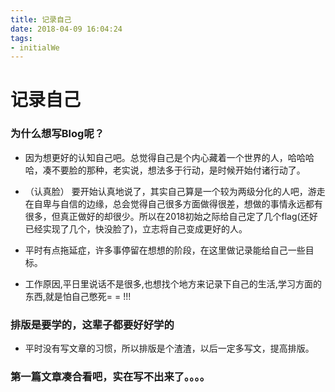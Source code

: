 ```yaml
---
title: 记录自己
date: 2018-04-09 16:04:24
tags:
- initialWe
---
```


# 记录自己
### 为什么想写Blog呢？

- 因为想更好的认知自己吧。总觉得自己是个内心藏着一个世界的人，哈哈哈哈，凑不要脸的那种，老实说，想法多于行动，是时候开始付诸行动了。

- （认真脸） 要开始认真地说了，其实自己算是一个较为两级分化的人吧，游走在自卑与自信的边缘，总会觉得自己很多方面做得很差，想做的事情永远都有很多，但真正做好的却很少。所以在2018初始之际给自己定了几个flag(还好已经实现了几个，快没脸了)，立志将自己变成更好的人。

- 平时有点拖延症，许多事停留在想想的阶段，在这里做记录能给自己一些目标。

- 工作原因,平日里说话不是很多,也想找个地方来记录下自己的生活,学习方面的东西,就是怕自己憋死= = !!!


### 排版是要学的，这辈子都要好好学的
- 平时没有写文章的习惯，所以排版是个渣渣，以后一定多写文，提高排版。

### 第一篇文章凑合看吧，实在写不出来了。。。。

